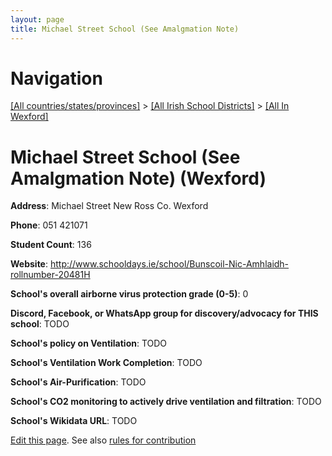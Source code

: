 ```yaml
---
layout: page
title: Michael Street School (See Amalgmation Note)
---
```

# Navigation

[[All countries/states/provinces]](../../..) > [[All Irish School Districts]](../..) > [[All In Wexford]](..)

# Michael Street School (See Amalgmation Note) (Wexford)

**Address**: Michael Street New Ross Co. Wexford

**Phone**: 051 421071

**Student Count**: 136

**Website**: <http://www.schooldays.ie/school/Bunscoil-Nic-Amhlaidh-rollnumber-20481H>

**School's overall airborne virus protection grade (0-5)**: 0

**Discord, Facebook, or WhatsApp group for discovery/advocacy for THIS school**: TODO

**School's policy on Ventilation**: TODO

**School's Ventilation Work Completion**: TODO

**School's Air-Purification**: TODO

**School's CO2 monitoring to actively drive ventilation and filtration**: TODO

**School's Wikidata URL**: TODO


[Edit this page](https://github.com/ventilate-schools/Ireland/edit/main/./Wexford/Michael_Street_School_(See_Amalgmation_Note).md). See also [rules for contribution](../../../contribution-rules/)